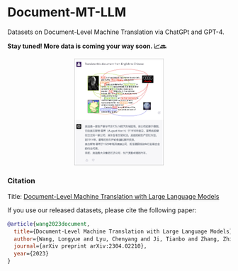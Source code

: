 # Document-MT-LLM
Datasets on Document-Level Machine Translation via ChatGPt and GPT-4.

**Stay tuned! More data is coming your way soon. 📈🔜**

<p align="center">
    <img src="./img/main.jpg" width="40%">
</p>

### **Citation**

Title: [Document-Level Machine Translation with Large Language Models](https://arxiv.org/pdf/2304.02210.pdf)

If you use our released datasets, please cite the following paper:

```bibtex
@article{wang2023document,
  title={Document-Level Machine Translation with Large Language Models},
  author={Wang, Longyue and Lyu, Chenyang and Ji, Tianbo and Zhang, Zhirui and Yu, Dian and Shi, Shuming and Tu, Zhaopeng},
  journal={arXiv preprint arXiv:2304.02210},
  year={2023}
}
```